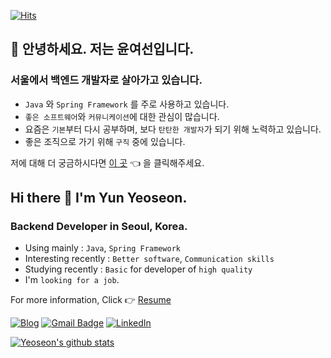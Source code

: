 [![Hits](https://hits.seeyoufarm.com/api/count/incr/badge.svg?url=https%3A%2F%2Fgithub.com%2Fyeoseon%2F&count_bg=%238C96F1&title_bg=%23C996EF&icon=&icon_color=%23E7E7E7&title=hits&edge_flat=false)](https://github.com/yeoseon)  

## 👋 안녕하세요. 저는 윤여선입니다.  

### 서울에서 백엔드 개발자로 살아가고 있습니다.  

* `Java` 와 `Spring Framework` 를 주로 사용하고 있습니다.  
* `좋은 소프트웨어`와 `커뮤니케이션`에 대한 관심이 많습니다.  
* 요즘은 `기본`부터 다시 공부하며, 보다 `탄탄한 개발자`가 되기 위해 노력하고 있습니다.    
* 좋은 조직으로 가기 위해 `구직` 중에 있습니다.  

저에 대해 더 궁금하시다면 [이 곳](https://github.com/yeoseon/who-i-am/tree/master/Resume) :point_left: 을 클릭해주세요. 

## Hi there 👋 I'm Yun Yeoseon.

### Backend Developer in Seoul, Korea.  

* Using mainly : `Java`, `Spring Framework`
* Interesting recently : `Better software`, `Communication skills`  
* Studying recently : `Basic` for developer of `high quality`  
* I'm `looking for a job`.  

For more information, Click :point_right: [Resume](https://github.com/yeoseon/who-i-am/tree/master/Resume)  


[![Blog](https://img.shields.io/badge/-Blog-%232e2d2d?style=flat&logo=ghost&logoColor=%23ffffff&link=https://yeoseon.kr)](https://yeoseon.kr/)
 [![Gmail Badge](https://img.shields.io/badge/-devyyskr@gmail.com-c14438?style=flat&logo=Gmail&logoColor=white&link=mailto:devyyskr@gmail.com)](mailto:devyyskr@gmail.com) [![LinkedIn](https://img.shields.io/badge/-LinkedIn-%230077B5?style=flat&logo=linkedin&logoColor=%23ffffff&link=https://www.linkedin.com/in/yyskr/)](https://www.linkedin.com/in/yyskr/) 

[![Yeoseon's github stats](https://github-readme-stats.vercel.app/api?username=yeoseon)](https://github.com/anuraghazra/github-readme-stats)

